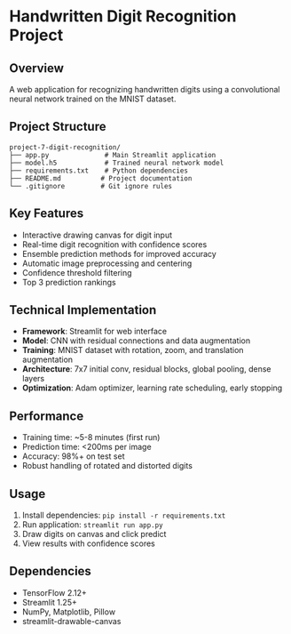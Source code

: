 # Handwritten Digit Recognition Project

## Overview
A web application for recognizing handwritten digits using a convolutional neural network trained on the MNIST dataset.

## Project Structure
```
project-7-digit-recognition/
├── app.py              # Main Streamlit application
├── model.h5            # Trained neural network model
├── requirements.txt    # Python dependencies
├── README.md          # Project documentation
└── .gitignore         # Git ignore rules
```

## Key Features
- Interactive drawing canvas for digit input
- Real-time digit recognition with confidence scores
- Ensemble prediction methods for improved accuracy
- Automatic image preprocessing and centering
- Confidence threshold filtering
- Top 3 prediction rankings

## Technical Implementation
- **Framework**: Streamlit for web interface
- **Model**: CNN with residual connections and data augmentation
- **Training**: MNIST dataset with rotation, zoom, and translation augmentation
- **Architecture**: 7x7 initial conv, residual blocks, global pooling, dense layers
- **Optimization**: Adam optimizer, learning rate scheduling, early stopping

## Performance
- Training time: ~5-8 minutes (first run)
- Prediction time: <200ms per image
- Accuracy: 98%+ on test set
- Robust handling of rotated and distorted digits

## Usage
1. Install dependencies: `pip install -r requirements.txt`
2. Run application: `streamlit run app.py`
3. Draw digits on canvas and click predict
4. View results with confidence scores

## Dependencies
- TensorFlow 2.12+
- Streamlit 1.25+
- NumPy, Matplotlib, Pillow
- streamlit-drawable-canvas
